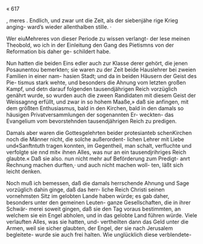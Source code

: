 « 617

, meres . Endlich, und zwar unt die Zeit, als der siebenjähe
rige Krieg anging- ward’s wieder allenthalben stille. ·

Wer eiuMehreres von dieser Periode zu wissen verlangt-
der lese meinen Theobold, wo ich in der Einleitung den
Gang des Pietismns von der Reformation bis daher ge-
schildert habe.

Nun hatten die beiden Eins edler auch zur Klasse derer
gehört, die jenen Posaunentou bemerkten; sie waren zu der
Zeit beide Hauslehrer bei zweien Familien in einer nam-
hasien Stadt; und da in beiden Häusern der Geist des Pie-
tismus stark wehte, und besonders die Ahnung vom letzten
großen Kampf, und detn darauf folgenden tausendjährigen
Reich vorzüglich genährt wurde, so wurden auch die zween
Randidaten mit diesem Geist der Weissagnng erfüllt, und
zwar in so hohem Maaße,» daß sie anfingen, mit dem
größten Enthusiasmus, bald in den Kirchen, bald in den
damals so häusigen Privatversammlungen der sogenannten Er-
weckten- das Evangelium vom bevorstehnden tausendjährigen
Reich zu predigen.

Damals aber waren die Gottesgelehrten beider protesianteb
schenKirchen noch die Männer nicht, die solche außerordent-
lichen Lehrer mit Liebe und«Sanftntuth tragen konnten, im
Gegentheil, man schalt, verfluchte und verfolgte sie nnd mit«
ihnen Alles, was nur an ein tausendjrihriges Reich glaubte.«
Daß sie also. nun nicht mehr auf Beförderung zum Predigt-
anrt Rechnung machen durften,· und auch nicht machen woll-
ten, läßt sich leicht denken.

Noch muß ich bemessen, daß die damals herrschende
Ahnung und Sage vorzüglich dahin ginge, daß das herr-
liche Reich Christi seinen vornehmsten Sitz im gelobten
Lande haben würde; es gab daher, besonders unter den
gemeinen Leuten- ganze Gesellschaften, die in ihrer Schwär-
merei soweit gingen, daß sie den Tag voraus bestimmten,
an welchem sie ein Engel abholen, und in das gelobte Land
führen würde. Viele verlauften Alles, was sie hatten, und-
vertheilten dann das Geld unter die Armen, weil sie sicher
glaubten, der Engel, der sie nach Jerusalem begleitete- wurde
sie auch frei halten. Wie unglücklich diese verblendete-

